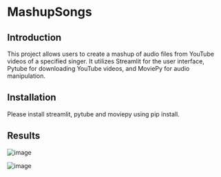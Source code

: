 # MashupSongs
## Introduction
This project allows users to create a mashup of audio files from YouTube videos of a specified singer. It utilizes Streamlit for the user interface, Pytube for downloading YouTube videos, and MoviePy for audio manipulation.

## Installation
Please install streamlit, pytube and moviepy using pip install.

## Results
![image](https://github.com/akanksha2892/MashupSongs/assets/122826707/f9066d10-27bc-45e6-bfc9-94ff538626a2)



![image](https://github.com/akanksha2892/MashupSongs/assets/122826707/e6ae1a6d-0b7d-43e7-9b85-90d97f0c1bf8)


